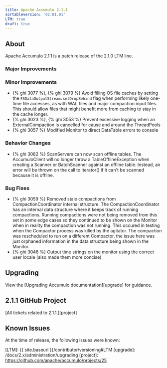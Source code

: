 ```yaml
---
title: Apache Accumulo 2.1.1
sortableversion: '02.01.01'
LTM: true
draft: true
---
```

## About

Apache Accumulo 2.1.1 is a patch release of the 2.1.0 LTM line. 

### Major Improvements

### Minor Improvements

* {% ghi 3077 %}, {% ghi 3079 %} Avoid filling OS file caches by setting the
  `FSDataOutputStream.setDropBehind` flag when performing likely one-time file
  accesses, as with WAL files and major compaction input files. This should allow
  files that might benefit more from caching to stay in the cache longer.
* {% ghi 3023 %}, {% ghi 3053 %} Prevent excessive logging when an ExternalCompaction
  is cancelled for cause and around the ThreadPools
* {% ghi 3057 %} Modified Monitor to direct DataTable errors to console

### Behavior Changes

* {% ghi 3082 %} ScanServers can now scan offline tables. The AccumuloClient will no longer
  throw a TableOfflineException when creating a Scanner or BatchScanner against an offline table.
  Instead, an error will be thrown on the call to iterator() if it can't be scanned because it is offline.

### Bug Fixes

* {% ghi 3059 %} Removed stale compactions from CompactionCoordinator internal structure. The
  CompactionCoordinator has an internal data structure where it keeps track of running compactions. Running
  compactions were not being removed from this set in some edge cases so they continued to be shown on the
  Monitor when in reality the compaction was not running. This occured in testing when the Compactor process
  was killed by the agitator. The compaction was rescheduled to run on a different Compactor, the issue here
  was just orphaned information in the data structure being shown in the Monitor.
* {% ghi 3048 %} Output time strings on the monitor using the correct user locale (also made them more concise)

## Upgrading

View the [Upgrading Accumulo documentation][upgrade] for guidance.

## 2.1.1 GitHub Project

[All tickets related to 2.1.1.][project]

## Known Issues

At the time of release, the following issues were known:


[LTM]: {{ site.baseurl }}/contributor/versioning#LTM
[upgrade]: /docs/2.x/administration/upgrading
[project]: https://github.com/apache/accumulo/projects/25
